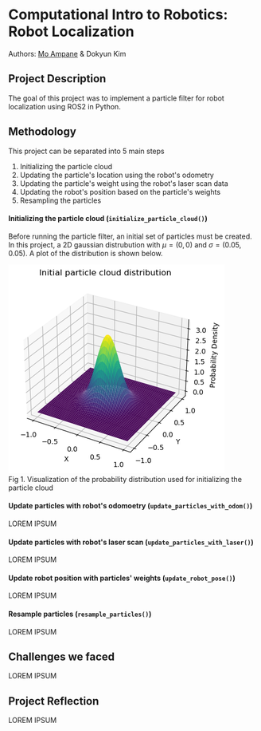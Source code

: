 # Computational Intro to Robotics: Robot Localization
Authors: [Mo Ampane](https://github.com/Moampane) & Dokyun Kim

## Project Description
The goal of this project was to implement a particle filter for robot localization using ROS2 in Python.

## Methodology
This project can be separated into 5 main steps  
1. Initializing the particle cloud
2. Updating the particle's location using the robot's odometry
3. Updating the particle's weight using the robot's laser scan data
4. Updating the robot's position based on the particle's weights
5. Resampling the particles

#### Initializing the particle cloud (`initialize_particle_cloud()`)
Before running the particle filter, an initial set of particles must be created. In this project, a 2D gaussian distrubution with $\mu = (0,0)$ and $\sigma = (0.05, 0.05)$. A plot of the distribution is shown below.  

![Particle cloud plot](img/particle_cloud.png)  
Fig 1. Visualization of the probability distribution used for initializing the particle cloud

#### Update particles with robot's odomoetry (`update_particles_with_odom()`)
LOREM IPSUM

#### Update particles with robot's laser scan (`update_particles_with_laser()`)
LOREM IPSUM

#### Update robot position with particles' weights (`update_robot_pose()`)
LOREM IPSUM


#### Resample particles (`resample_particles()`)
LOREM IPSUM


## Challenges we faced
LOREM IPSUM


## Project Reflection
LOREM IPSUM



